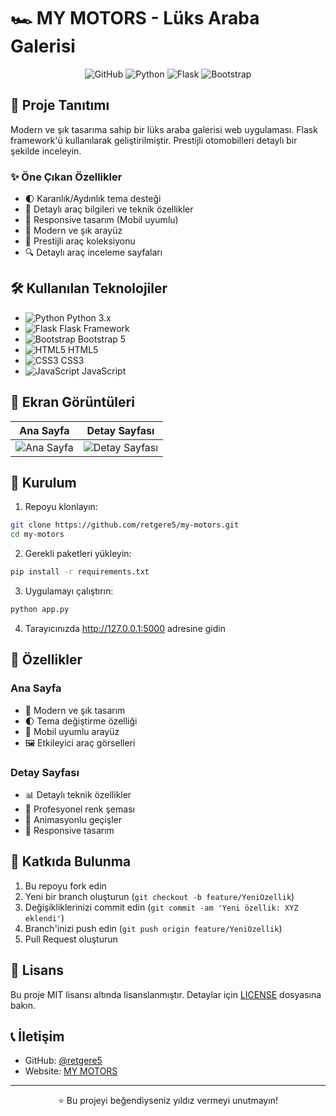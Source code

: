 # 🏎️ MY MOTORS - Lüks Araba Galerisi

<div align="center">

![GitHub](https://img.shields.io/github/license/retgere5/my-motors)
![Python](https://img.shields.io/badge/Python-3.x-blue?logo=python)
![Flask](https://img.shields.io/badge/Flask-2.3.3-black?logo=flask)
![Bootstrap](https://img.shields.io/badge/Bootstrap-5.3-purple?logo=bootstrap)

</div>

## 🌟 Proje Tanıtımı

Modern ve şık tasarıma sahip bir lüks araba galerisi web uygulaması. Flask framework'ü kullanılarak geliştirilmiştir. Prestijli otomobilleri detaylı bir şekilde inceleyin.

### ✨ Öne Çıkan Özellikler

- 🌓 Karanlık/Aydınlık tema desteği
- 🚗 Detaylı araç bilgileri ve teknik özellikler
- 📱 Responsive tasarım (Mobil uyumlu)
- 🎨 Modern ve şık arayüz
- 💎 Prestijli araç koleksiyonu
- 🔍 Detaylı araç inceleme sayfaları

## 🛠️ Kullanılan Teknolojiler

- ![Python](https://img.shields.io/badge/-Python-3776AB?logo=python&logoColor=white) Python 3.x
- ![Flask](https://img.shields.io/badge/-Flask-000000?logo=flask&logoColor=white) Flask Framework
- ![Bootstrap](https://img.shields.io/badge/-Bootstrap-7952B3?logo=bootstrap&logoColor=white) Bootstrap 5
- ![HTML5](https://img.shields.io/badge/-HTML5-E34F26?logo=html5&logoColor=white) HTML5
- ![CSS3](https://img.shields.io/badge/-CSS3-1572B6?logo=css3&logoColor=white) CSS3
- ![JavaScript](https://img.shields.io/badge/-JavaScript-F7DF1E?logo=javascript&logoColor=black) JavaScript

## 📸 Ekran Görüntüleri

<div align="center">

| Ana Sayfa | Detay Sayfası |
|-----------|---------------|
| ![Ana Sayfa](https://images.unsplash.com/photo-1603584173870-7f23fdae1b7a?w=300) | ![Detay Sayfası](https://images.unsplash.com/photo-1618843479313-40f8afb4b4d8?w=300) |

</div>

## 🚀 Kurulum

1. Repoyu klonlayın:
```bash
git clone https://github.com/retgere5/my-motors.git
cd my-motors
```

2. Gerekli paketleri yükleyin:
```bash
pip install -r requirements.txt
```

3. Uygulamayı çalıştırın:
```bash
python app.py
```

4. Tarayıcınızda http://127.0.0.1:5000 adresine gidin

## 🌟 Özellikler

### Ana Sayfa
- 🎯 Modern ve şık tasarım
- 🌓 Tema değiştirme özelliği
- 📱 Mobil uyumlu arayüz
- 🖼️ Etkileyici araç görselleri

### Detay Sayfası
- 📊 Detaylı teknik özellikler
- 🎨 Profesyonel renk şeması
- 💫 Animasyonlu geçişler
- 📱 Responsive tasarım

## 🤝 Katkıda Bulunma

1. Bu repoyu fork edin
2. Yeni bir branch oluşturun (`git checkout -b feature/YeniOzellik`)
3. Değişikliklerinizi commit edin (`git commit -am 'Yeni özellik: XYZ eklendi'`)
4. Branch'inizi push edin (`git push origin feature/YeniOzellik`)
5. Pull Request oluşturun

## 📝 Lisans

Bu proje MIT lisansı altında lisanslanmıştır. Detaylar için [LICENSE](LICENSE) dosyasına bakın.

## 📞 İletişim

- GitHub: [@retgere5](https://github.com/retgere5)
- Website: [MY MOTORS](https://github.com/retgere5/my-motors)

---

<div align="center">
⭐ Bu projeyi beğendiyseniz yıldız vermeyi unutmayın!</div> 